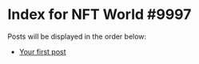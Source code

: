 # Index for NFT World #9997
Posts will be displayed in the order below:

- [Your first post](./001-first.md)

